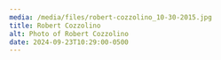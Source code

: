 ```yaml
---
media: /media/files/robert-cozzolino_10-30-2015.jpg
title: Robert Cozzolino
alt: Photo of Robert Cozzolino
date: 2024-09-23T10:29:00-0500
---
```

